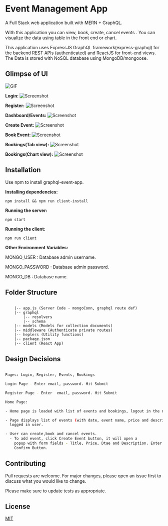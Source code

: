 # Event Management App

A Full Stack web application built with MERN + GraphQL.

With this application you can view, book, create, cancel events . You can visualize the data using table in the front end or chart.


This application uses ExpressJS GraphQL framework(express-graphql) for the backend REST APIs (authenticated) and ReactJS for front-end views. The Data is stored with NoSQL database using MongoDB/mongoose.

## Glimpse of UI

![GIF](../master/screenshots/graphql-event-app-demo.gif)

**Login:**
![Screenshot](../master/screenshots/Login.png)

**Register:**
![Screenshot](../master/screenshots/Register.png)

**Dashboard/Events:**
![Screenshot](../master/screenshots/Dashboard.png)

**Create Event:**
![Screenshot](../master/screenshots/AddEvent.png)

**Book Event:**
![Screenshot](../master/screenshots/BookEvent.png)

**Bookings(Tab view):**
![Screenshot](../master/screenshots/Bookings.png)

**Bookings(Chart view):**
![Screenshot](../master/screenshots/Charts.png)

## Installation

Use npm to install graphql-event-app.

**Installing dependencies:**

    npm install && npm run client-install

**Running the server:**

    npm start

**Running the client:**

    npm run client

**Other Environment Variables:**

MONGO_USER : Database admin username.

MONGO_PASSWORD : Database admin password. 

MONGO_DB : Database name.


## Folder Structure

```

    |-- app.js (Server Code - mongoConn, graphql route def)
    |-- graphql
        |-- resolvers
        |-- schema
    |-- models (Models for collection documents)
    |-- middleware (Authenticate private routes)
    |-- heplers (Utility functions)
    |-- package.json
    |-- client (React App)
```

## Design Decisions

```bash

Pages: Login, Register, Events, Bookings

Login Page - Enter email, password. Hit Submit

Register Page - Enter  email, password. Hit Submit

Home Page: 

- Home page is loaded with list of events and bookings, logout in the navbar.

- Page displays list of events (with date, event name, price and description ) for the 
  logged in user.

- User can create,book and cancel events.
  - To add event, click Create Event button, it will open a 
    popup with form fields - Title, Price, Dtae and Description. Enter the details and hit
    Confirm Button.

```

## Contributing
Pull requests are welcome. For major changes, please open an issue first to discuss what you would like to change.

Please make sure to update tests as appropriate.

## License
[MIT](https://choosealicense.com/licenses/mit/)
